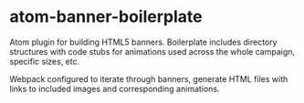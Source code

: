 # atom-banner-boilerplate

Atom plugin for building HTML5 banners.
Boilerplate includes directory structures with code stubs for animations used across the whole campaign, specific sizes, etc.

Webpack configured to iterate through banners, generate HTML files with links to included images and corresponding animations.
